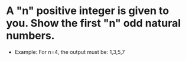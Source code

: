 # A "n" positive integer is given to you. Show the first "n" odd natural numbers.

* Example: For n=4, the output must be: 1,3,5,7
